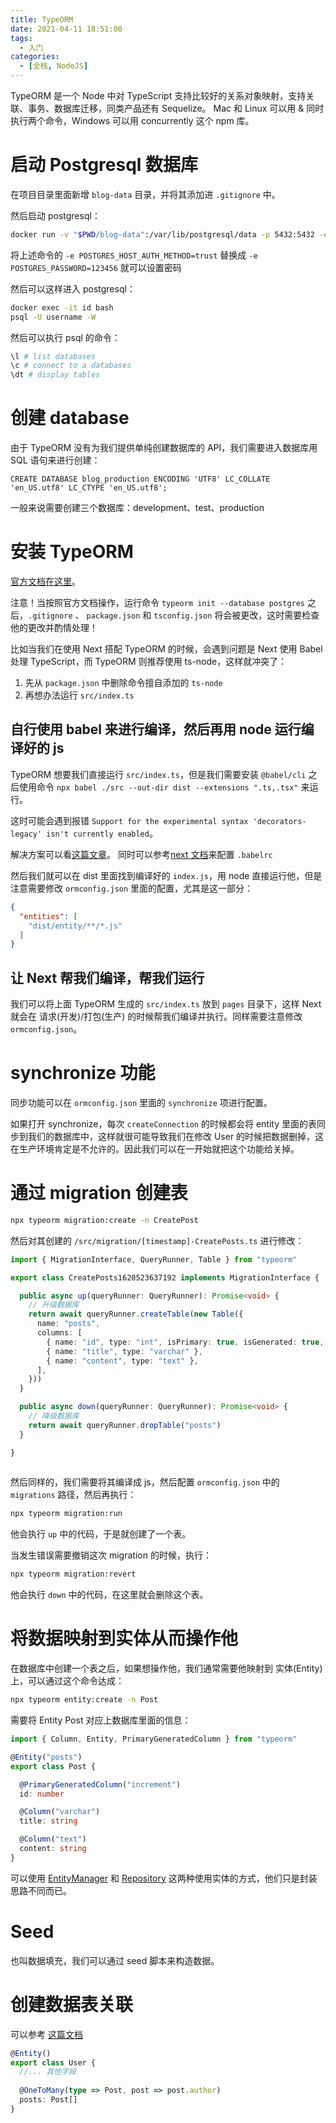```yaml
---
title: TypeORM
date: 2021-04-11 18:51:00
tags:
  - 入门
categories:
  - [全栈, NodeJS]
---
```


TypeORM 是一个 Node 中对 TypeScript 支持比较好的关系对象映射，支持关联、事务、数据库迁移，同类产品还有 Sequelize。
Mac 和 Linux 可以用 & 同时执行两个命令，Windows 可以用 concurrently 这个 npm 库。

<!-- more -->

# 启动 Postgresql 数据库

在项目目录里面新增 `blog-data` 目录，并将其添加进 `.gitignore` 中。
 
然后启动 postgresql：

```bash
docker run -v "$PWD/blog-data":/var/lib/postgresql/data -p 5432:5432 -e POSTGRES_USER=blog -e POSTGRES_HOST_AUTH_METHOD=trust -d postgres
```

将上述命令的 `-e POSTGRES_HOST_AUTH_METHOD=trust` 替换成 `-e POSTGRES_PASSWORD=123456` 就可以设置密码

然后可以这样进入 postgresql：

```bash
docker exec -it id bash
psql -U username -W
```

然后可以执行 psql 的命令：

```bash
\l # list databases
\c # connect to a databases
\dt # display tables
```

# 创建 database

由于 TypeORM 没有为我们提供单纯创建数据库的 API，我们需要进入数据库用 SQL 语句来进行创建：

```postgresql
CREATE DATABASE blog_production ENCODING 'UTF8' LC_COLLATE 'en_US.utf8' LC_CTYPE 'en_US.utf8';
```

一般来说需要创建三个数据库：development、test、production

# 安装 TypeORM

[官方文档在这里](https://typeorm.io/#/)。

注意！当按照官方文档操作，运行命令 `typeorm init --database postgres` 之后，`.gitignore` 、 `package.json` 和 `tsconfig.json` 将会被更改，这时需要检查他的更改并酌情处理！

比如当我们在使用 Next 搭配 TypeORM 的时候，会遇到问题是 Next 使用 Babel 处理 TypeScript，而 TypeORM 则推荐使用 ts-node，这样就冲突了：
1. 先从 `package.json` 中删除命令擅自添加的 `ts-node`
2. 再想办法运行 `src/index.ts`
   
## 自行使用 babel 来进行编译，然后再用 node 运行编译好的 js

TypeORM 想要我们直接运行 `src/index.ts`，但是我们需要安装 `@babel/cli` 之后使用命令 `npx babel ./src --out-dir dist --extensions ".ts,.tsx"` 来运行。

这时可能会遇到报错 `Support for the experimental syntax 'decorators-legacy' isn't currently enabled`。

解决方案可以看[这篇文章](https://stackoverflow.com/questions/52262084/syntax-error-support-for-the-experimental-syntax-decorators-legacy-isnt-cur)。
同时可以参考[next 文档](https://nextjs.org/docs/advanced-features/customizing-babel-config)来配置 `.babelrc`

然后我们就可以在 dist 里面找到编译好的 `index.js`，用 node 直接运行他，但是注意需要修改 `ormconfig.json` 里面的配置，尤其是这一部分：

```json
{
  "entities": [
    "dist/entity/**/*.js"
  ]
}
```

## 让 Next 帮我们编译，帮我们运行

我们可以将上面 TypeORM 生成的 `src/index.ts` 放到 `pages` 目录下，这样 Next 就会在 请求(开发)/打包(生产) 的时候帮我们编译并执行。同样需要注意修改 `ormconfig.json`。

# synchronize 功能

同步功能可以在 `ormconfig.json` 里面的 `synchronize` 项进行配置。

如果打开 synchronize，每次 `createConnection` 的时候都会将 entity 里面的表同步到我们的数据库中，这样就很可能导致我们在修改 User 的时候把数据删掉，这在生产环境肯定是不允许的。因此我们可以在一开始就把这个功能给关掉。

# 通过 migration 创建表

```bash
npx typeorm migration:create -n CreatePost
```

然后对其创建的 `/src/migration/[timestamp]-CreatePosts.ts` 进行修改：

```typescript
import { MigrationInterface, QueryRunner, Table } from "typeorm"

export class CreatePosts1620523637192 implements MigrationInterface {

  public async up(queryRunner: QueryRunner): Promise<void> {
    // 升级数据库
    return await queryRunner.createTable(new Table({
      name: "posts",
      columns: [
        { name: "id", type: "int", isPrimary: true, isGenerated: true, generationStrategy: "increment" },
        { name: "title", type: "varchar" },
        { name: "content", type: "text" },
      ],
    }))
  }

  public async down(queryRunner: QueryRunner): Promise<void> {
    // 降级数据库
    return await queryRunner.dropTable("posts")
  }

}
 
```

然后同样的，我们需要将其编译成 js，然后配置 `ormconfig.json` 中的 `migrations` 路径，然后再执行：

```bash
npx typeorm migration:run
```

他会执行 `up` 中的代码，于是就创建了一个表。

当发生错误需要撤销这次 migration 的时候，执行：

```bash
npx typeorm migration:revert
```

他会执行 `down` 中的代码，在这里就会删除这个表。

# 将数据映射到实体从而操作他

在数据库中创建一个表之后，如果想操作他，我们通常需要他映射到 实体(Entity) 上，可以通过这个命令达成：

```bash
npx typeorm entity:create -n Post
```

需要将 Entity Post 对应上数据库里面的信息：

```typescript
import { Column, Entity, PrimaryGeneratedColumn } from "typeorm"

@Entity("posts")
export class Post {

  @PrimaryGeneratedColumn("increment")
  id: number

  @Column("varchar")
  title: string

  @Column("text")
  content: string
}
```

可以使用 [EntityManager](https://typeorm.io/#/entity-manager-api) 和 [Repository](https://typeorm.io/#/repository-api) 这两种使用实体的方式，他们只是封装思路不同而已。

# Seed

也叫数据填充，我们可以通过 seed 脚本来构造数据。

# 创建数据表关联

可以参考 [这篇文档](https://typeorm.io/#/relations)

```typescript
@Entity()
export class User {
  //... 其他字段
  
  @OneToMany(type => Post, post => post.author)
  posts: Post[]
}
```